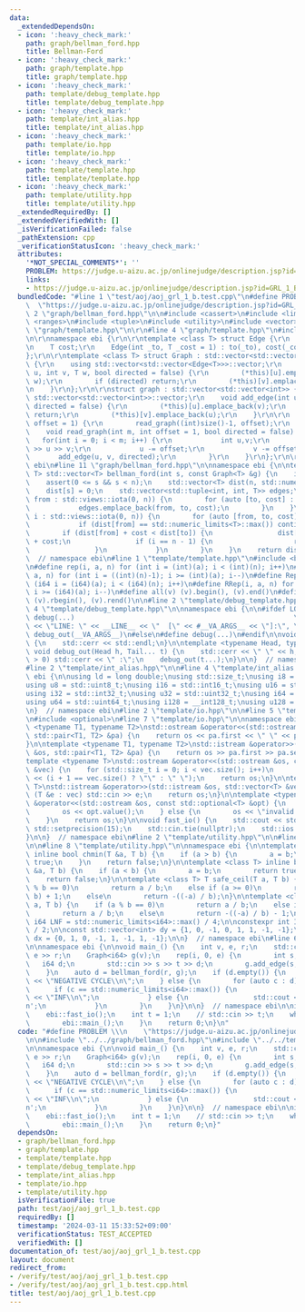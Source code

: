 ```yaml
---
data:
  _extendedDependsOn:
  - icon: ':heavy_check_mark:'
    path: graph/bellman_ford.hpp
    title: Bellman-Ford
  - icon: ':heavy_check_mark:'
    path: graph/template.hpp
    title: graph/template.hpp
  - icon: ':heavy_check_mark:'
    path: template/debug_template.hpp
    title: template/debug_template.hpp
  - icon: ':heavy_check_mark:'
    path: template/int_alias.hpp
    title: template/int_alias.hpp
  - icon: ':heavy_check_mark:'
    path: template/io.hpp
    title: template/io.hpp
  - icon: ':heavy_check_mark:'
    path: template/template.hpp
    title: template/template.hpp
  - icon: ':heavy_check_mark:'
    path: template/utility.hpp
    title: template/utility.hpp
  _extendedRequiredBy: []
  _extendedVerifiedWith: []
  _isVerificationFailed: false
  _pathExtension: cpp
  _verificationStatusIcon: ':heavy_check_mark:'
  attributes:
    '*NOT_SPECIAL_COMMENTS*': ''
    PROBLEM: https://judge.u-aizu.ac.jp/onlinejudge/description.jsp?id=GRL_1_B
    links:
    - https://judge.u-aizu.ac.jp/onlinejudge/description.jsp?id=GRL_1_B
  bundledCode: "#line 1 \"test/aoj/aoj_grl_1_b.test.cpp\"\n#define PROBLEM \\\n  \
    \  \"https://judge.u-aizu.ac.jp/onlinejudge/description.jsp?id=GRL_1_B\"\n\n#line\
    \ 2 \"graph/bellman_ford.hpp\"\n\n#include <cassert>\n#include <limits>\n#include\
    \ <ranges>\n#include <tuple>\n#include <utility>\n#include <vector>\n\n#line 2\
    \ \"graph/template.hpp\"\n\r\n#line 4 \"graph/template.hpp\"\n#include <iostream>\r\
    \n\r\nnamespace ebi {\r\n\r\ntemplate <class T> struct Edge {\r\n    int to;\r\
    \n    T cost;\r\n    Edge(int _to, T _cost = 1) : to(_to), cost(_cost) {}\r\n\
    };\r\n\r\ntemplate <class T> struct Graph : std::vector<std::vector<Edge<T>>>\
    \ {\r\n    using std::vector<std::vector<Edge<T>>>::vector;\r\n    void add_edge(int\
    \ u, int v, T w, bool directed = false) {\r\n        (*this)[u].emplace_back(v,\
    \ w);\r\n        if (directed) return;\r\n        (*this)[v].emplace_back(u, w);\r\
    \n    }\r\n};\r\n\r\nstruct graph : std::vector<std::vector<int>> {\r\n    using\
    \ std::vector<std::vector<int>>::vector;\r\n    void add_edge(int u, int v, bool\
    \ directed = false) {\r\n        (*this)[u].emplace_back(v);\r\n        if (directed)\
    \ return;\r\n        (*this)[v].emplace_back(u);\r\n    }\r\n\r\n    void read_tree(int\
    \ offset = 1) {\r\n        read_graph((int)size()-1, offset);\r\n    }\r\n\r\n\
    \    void read_graph(int m, int offset = 1, bool directed = false) {\r\n     \
    \   for(int i = 0; i < m; i++) {\r\n            int u,v;\r\n            std::cin\
    \ >> u >> v;\r\n            u -= offset;\r\n            v -= offset;\r\n     \
    \       add_edge(u, v, directed);\r\n        }\r\n    }\r\n};\r\n\r\n}  // namespace\
    \ ebi\n#line 11 \"graph/bellman_ford.hpp\"\n\nnamespace ebi {\n\ntemplate <class\
    \ T> std::vector<T> bellman_ford(int s, const Graph<T> &g) {\n    int n = (int)g.size();\n\
    \    assert(0 <= s && s < n);\n    std::vector<T> dist(n, std::numeric_limits<T>::max());\n\
    \    dist[s] = 0;\n    std::vector<std::tuple<int, int, T>> edges;\n    for (auto\
    \ from : std::views::iota(0, n)) {\n        for (auto [to, cost] : g[from]) {\n\
    \            edges.emplace_back(from, to, cost);\n        }\n    }\n    for (auto\
    \ i : std::views::iota(0, n)) {\n        for (auto [from, to, cost] : edges) {\n\
    \            if (dist[from] == std::numeric_limits<T>::max()) continue;\n    \
    \        if (dist[from] + cost < dist[to]) {\n                dist[to] = dist[from]\
    \ + cost;\n                if (i == n - 1) {\n                    return {};\n\
    \                }\n            }\n        }\n    }\n    return dist;\n}\n\n}\
    \  // namespace ebi\n#line 1 \"template/template.hpp\"\n#include <bits/stdc++.h>\n\
    \n#define rep(i, a, n) for (int i = (int)(a); i < (int)(n); i++)\n#define rrep(i,\
    \ a, n) for (int i = ((int)(n)-1); i >= (int)(a); i--)\n#define Rep(i, a, n) for\
    \ (i64 i = (i64)(a); i < (i64)(n); i++)\n#define RRep(i, a, n) for (i64 i = ((i64)(n)-i64(1));\
    \ i >= (i64)(a); i--)\n#define all(v) (v).begin(), (v).end()\n#define rall(v)\
    \ (v).rbegin(), (v).rend()\n\n#line 2 \"template/debug_template.hpp\"\n\n#line\
    \ 4 \"template/debug_template.hpp\"\n\nnamespace ebi {\n\n#ifdef LOCAL\n#define\
    \ debug(...)                                                      \\\n    std::cerr\
    \ << \"LINE: \" << __LINE__ << \"  [\" << #__VA_ARGS__ << \"]:\", \\\n       \
    \ debug_out(__VA_ARGS__)\n#else\n#define debug(...)\n#endif\n\nvoid debug_out()\
    \ {\n    std::cerr << std::endl;\n}\n\ntemplate <typename Head, typename... Tail>\
    \ void debug_out(Head h, Tail... t) {\n    std::cerr << \" \" << h;\n    if (sizeof...(t)\
    \ > 0) std::cerr << \" :\";\n    debug_out(t...);\n}\n\n}  // namespace ebi\n\
    #line 2 \"template/int_alias.hpp\"\n\n#line 4 \"template/int_alias.hpp\"\n\nnamespace\
    \ ebi {\n\nusing ld = long double;\nusing std::size_t;\nusing i8 = std::int8_t;\n\
    using u8 = std::uint8_t;\nusing i16 = std::int16_t;\nusing u16 = std::uint16_t;\n\
    using i32 = std::int32_t;\nusing u32 = std::uint32_t;\nusing i64 = std::int64_t;\n\
    using u64 = std::uint64_t;\nusing i128 = __int128_t;\nusing u128 = __uint128_t;\n\
    \n}  // namespace ebi\n#line 2 \"template/io.hpp\"\n\n#line 5 \"template/io.hpp\"\
    \n#include <optional>\n#line 7 \"template/io.hpp\"\n\nnamespace ebi {\n\ntemplate\
    \ <typename T1, typename T2>\nstd::ostream &operator<<(std::ostream &os, const\
    \ std::pair<T1, T2> &pa) {\n    return os << pa.first << \" \" << pa.second;\n\
    }\n\ntemplate <typename T1, typename T2>\nstd::istream &operator>>(std::istream\
    \ &os, std::pair<T1, T2> &pa) {\n    return os >> pa.first >> pa.second;\n}\n\n\
    template <typename T>\nstd::ostream &operator<<(std::ostream &os, const std::vector<T>\
    \ &vec) {\n    for (std::size_t i = 0; i < vec.size(); i++)\n        os << vec[i]\
    \ << (i + 1 == vec.size() ? \"\" : \" \");\n    return os;\n}\n\ntemplate <typename\
    \ T>\nstd::istream &operator>>(std::istream &os, std::vector<T> &vec) {\n    for\
    \ (T &e : vec) std::cin >> e;\n    return os;\n}\n\ntemplate <typename T>\nstd::ostream\
    \ &operator<<(std::ostream &os, const std::optional<T> &opt) {\n    if (opt) {\n\
    \        os << opt.value();\n    } else {\n        os << \"invalid value\";\n\
    \    }\n    return os;\n}\n\nvoid fast_io() {\n    std::cout << std::fixed <<\
    \ std::setprecision(15);\n    std::cin.tie(nullptr);\n    std::ios::sync_with_stdio(false);\n\
    }\n\n}  // namespace ebi\n#line 2 \"template/utility.hpp\"\n\n#line 5 \"template/utility.hpp\"\
    \n\n#line 8 \"template/utility.hpp\"\n\nnamespace ebi {\n\ntemplate <class T>\
    \ inline bool chmin(T &a, T b) {\n    if (a > b) {\n        a = b;\n        return\
    \ true;\n    }\n    return false;\n}\n\ntemplate <class T> inline bool chmax(T\
    \ &a, T b) {\n    if (a < b) {\n        a = b;\n        return true;\n    }\n\
    \    return false;\n}\n\ntemplate <class T> T safe_ceil(T a, T b) {\n    if (a\
    \ % b == 0)\n        return a / b;\n    else if (a >= 0)\n        return (a /\
    \ b) + 1;\n    else\n        return -((-a) / b);\n}\n\ntemplate <class T> T safe_floor(T\
    \ a, T b) {\n    if (a % b == 0)\n        return a / b;\n    else if (a >= 0)\n\
    \        return a / b;\n    else\n        return -((-a) / b) - 1;\n}\n\nconstexpr\
    \ i64 LNF = std::numeric_limits<i64>::max() / 4;\n\nconstexpr int INF = std::numeric_limits<int>::max()\
    \ / 2;\n\nconst std::vector<int> dy = {1, 0, -1, 0, 1, 1, -1, -1};\nconst std::vector<int>\
    \ dx = {0, 1, 0, -1, 1, -1, 1, -1};\n\n}  // namespace ebi\n#line 6 \"test/aoj/aoj_grl_1_b.test.cpp\"\
    \n\nnamespace ebi {\n\nvoid main_() {\n    int v, e, r;\n    std::cin >> v >>\
    \ e >> r;\n    Graph<i64> g(v);\n    rep(i, 0, e) {\n        int s, t;\n     \
    \   i64 d;\n        std::cin >> s >> t >> d;\n        g.add_edge(s, t, d, true);\n\
    \    }\n    auto d = bellman_ford(r, g);\n    if (d.empty()) {\n        std::cout\
    \ << \"NEGATIVE CYCLE\\n\";\n    } else {\n        for (auto c : d) {\n      \
    \      if (c == std::numeric_limits<i64>::max()) {\n                std::cout\
    \ << \"INF\\n\";\n            } else {\n                std::cout << c << '\\\
    n';\n            }\n        }\n    }\n}\n\n}  // namespace ebi\n\nint main() {\n\
    \    ebi::fast_io();\n    int t = 1;\n    // std::cin >> t;\n    while (t--) {\n\
    \        ebi::main_();\n    }\n    return 0;\n}\n"
  code: "#define PROBLEM \\\n    \"https://judge.u-aizu.ac.jp/onlinejudge/description.jsp?id=GRL_1_B\"\
    \n\n#include \"../../graph/bellman_ford.hpp\"\n#include \"../../template/template.hpp\"\
    \n\nnamespace ebi {\n\nvoid main_() {\n    int v, e, r;\n    std::cin >> v >>\
    \ e >> r;\n    Graph<i64> g(v);\n    rep(i, 0, e) {\n        int s, t;\n     \
    \   i64 d;\n        std::cin >> s >> t >> d;\n        g.add_edge(s, t, d, true);\n\
    \    }\n    auto d = bellman_ford(r, g);\n    if (d.empty()) {\n        std::cout\
    \ << \"NEGATIVE CYCLE\\n\";\n    } else {\n        for (auto c : d) {\n      \
    \      if (c == std::numeric_limits<i64>::max()) {\n                std::cout\
    \ << \"INF\\n\";\n            } else {\n                std::cout << c << '\\\
    n';\n            }\n        }\n    }\n}\n\n}  // namespace ebi\n\nint main() {\n\
    \    ebi::fast_io();\n    int t = 1;\n    // std::cin >> t;\n    while (t--) {\n\
    \        ebi::main_();\n    }\n    return 0;\n}"
  dependsOn:
  - graph/bellman_ford.hpp
  - graph/template.hpp
  - template/template.hpp
  - template/debug_template.hpp
  - template/int_alias.hpp
  - template/io.hpp
  - template/utility.hpp
  isVerificationFile: true
  path: test/aoj/aoj_grl_1_b.test.cpp
  requiredBy: []
  timestamp: '2024-03-11 15:33:52+09:00'
  verificationStatus: TEST_ACCEPTED
  verifiedWith: []
documentation_of: test/aoj/aoj_grl_1_b.test.cpp
layout: document
redirect_from:
- /verify/test/aoj/aoj_grl_1_b.test.cpp
- /verify/test/aoj/aoj_grl_1_b.test.cpp.html
title: test/aoj/aoj_grl_1_b.test.cpp
---
```

